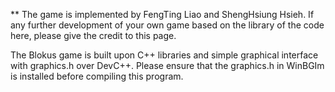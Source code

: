 ** The game is implemented by FengTing Liao and ShengHsiung Hsieh. If any further development of your own game based on the library of the code here, please give the credit to this page.



The Blokus game is built upon C++ libraries and simple graphical interface with graphics.h over DevC++. Please ensure that the graphics.h in WinBGIm is installed before compiling this program.

